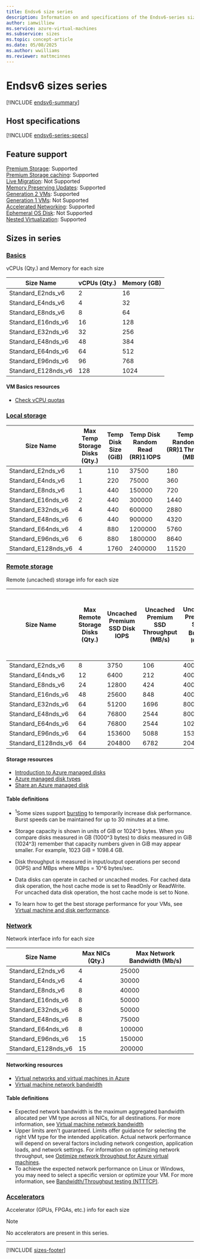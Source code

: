 ```yaml
---
title: Endsv6 size series
description: Information on and specifications of the Endsv6-series sizes
author: iamwilliew
ms.service: azure-virtual-machines
ms.subservice: sizes
ms.topic: concept-article
ms.date: 05/08/2025
ms.author: wwilliams
ms.reviewer: mattmcinnes
---
```


# Endsv6 sizes series

[!INCLUDE [endsv6-summary](./includes/endsv6-series-summary.md)]

## Host specifications
[!INCLUDE [endsv6-series-specs](./includes/endsv6-series-specs.md)]

## Feature support
[Premium Storage](../../premium-storage-performance.md): Supported <br>[Premium Storage caching](../../premium-storage-performance.md): Supported <br>[Live Migration](../../maintenance-and-updates.md): Not Supported <br>[Memory Preserving Updates](../../maintenance-and-updates.md): Supported <br>[Generation 2 VMs](../../generation-2.md): Supported <br>[Generation 1 VMs](../../generation-2.md): Not Supported <br>[Accelerated Networking](/azure/virtual-network/create-vm-accelerated-networking-cli): Supported <br>[Ephemeral OS Disk](../../ephemeral-os-disks.md): Not Supported <br>[Nested Virtualization](/virtualization/hyper-v-on-windows/user-guide/nested-virtualization): Supported <br>

## Sizes in series

### [Basics](#tab/sizebasic)

vCPUs (Qty.) and Memory for each size

| Size Name | vCPUs (Qty.) | Memory (GB) |
| --- | --- | --- |
| Standard_E2nds_v6    | 2    | 16    |
| Standard_E4nds_v6    | 4    | 32    |
| Standard_E8nds_v6    | 8    | 64    |
| Standard_E16nds_v6   | 16   | 128   |
| Standard_E32nds_v6   | 32   | 256   |
| Standard_E48nds_v6   | 48   | 384   |
| Standard_E64nds_v6   | 64   | 512   |
| Standard_E96nds_v6   | 96   | 768   |
| Standard_E128nds_v6  | 128  | 1024  |


#### VM Basics resources
- [Check vCPU quotas](../../../virtual-machines/quotas.md)

### [Local storage](#tab/sizestoragelocal)

|  Size Name | Max Temp Storage Disks (Qty.)  | Temp Disk Size (GiB)  | Temp Disk Random Read (RR)1 IOPS  | Temp Disk Random Read (RR)1 Throughput (MB/s)  | Temp Disk Random Write (RW)1 IOPS  | Temp Disk Random Write (RW)1 Throughput (MB/s)  |
|---|---|---|---|---|---|---|
|    Standard_E2nds_v6    | 1  | 110 | 37500 | 180 | 15000 | 90 |
|    Standard_E4nds_v6    | 1  | 220 | 75000 | 360 | 30000 | 180 |
|    Standard_E8nds_v6    | 1  | 440 | 150000 | 720 | 60000 | 360 |
|    Standard_E16nds_v6   | 2  | 440 | 300000 | 1440 | 120000 | 720 |
|    Standard_E32nds_v6   | 4  | 440 | 600000 | 2880 | 240000 | 1440 |
|    Standard_E48nds_v6   | 6  | 440 | 900000 | 4320 | 360000 | 2160 |
|    Standard_E64nds_v6   | 4  | 880 | 1200000 | 5760 | 480000 | 2880 |
|    Standard_E96nds_v6   | 6  | 880 | 1800000 | 8640 | 720000 | 4320 |
|    Standard_E128nds_v6  | 4  | 1760 | 2400000 | 11520 | 960000 | 5760 |

### [Remote storage](#tab/sizestorageremote)

Remote (uncached) storage info for each size

| Size Name | Max Remote Storage Disks (Qty.) | Uncached Premium SSD Disk IOPS | Uncached Premium SSD Throughput (MB/s) | Uncached Premium SSD Burst<sup>1</sup> IOPS | Uncached Premium Uncached Premium SSD Burst<sup>1</sup> Throughput (MB/s) | Uncached Ultra Disk and Premium SSD v2 IOPS | Uncached Ultra Disk and Premium SSD v2 Throughput (MB/s) | Uncached Burst<sup>1</sup> Ultra Disk and Premium SSD v2 IOPS | Uncached Burst<sup>1</sup> Ultra Disk and Premium SSD v2 Disk Throughput (MB/s)
| --- | --- | --- | --- | --- | --- | --- | --- | --- | --- |
| Standard_E2nds_v6 | 8 | 3750 | 106 | 40000 | 1250 | 4167 | 124 | 44444 | 1463 |
| Standard_E4nds_v6 | 12 | 6400 | 212 | 40000 | 1250 | 8333 | 248 | 52083 | 1463 |
| Standard_E8nds_v6 | 24 | 12800 | 424 | 40000 | 1250 | 16667 | 496 | 52083 | 1463 |
| Standard_E16nds_v6 | 48 | 25600 | 848 | 40000 | 1250 | 33333 | 992 | 52083 | 1463 |
| Standard_E32nds_v6 | 64 | 51200 | 1696 | 80000 | 1696 | 66667 | 1984 | 104167 | 1984 |
| Standard_E48nds_v6 | 64 | 76800 | 2544 | 80000 | 2544 | 1000000 | 2976 | 104167 | 2976 |
| Standard_E64nds_v6 | 64 | 76800 | 2544 | 102400 | 3392 | 133333 | 3969 | 133333 | 3969 |
| Standard_E96nds_v6 | 64 | 153600 | 5088 | 153600 | 5088 | 200000 | 5953 | 200000 | 5953 |
| Standard_E128nds_v6 | 64 | 204800 | 6782 | 204800 | 6782 | 266667 | 7935 | 266667 | 7935 |

#### Storage resources
- [Introduction to Azure managed disks](../../../virtual-machines/managed-disks-overview.md)
- [Azure managed disk types](../../../virtual-machines/disks-types.md)
- [Share an Azure managed disk](../../../virtual-machines/disks-shared.md)

#### Table definitions
- <sup>1</sup>Some sizes support [bursting](../../disk-bursting.md) to temporarily increase disk performance. Burst speeds can be maintained for up to 30 minutes at a time.

- Storage capacity is shown in units of GiB or 1024^3 bytes. When you compare disks measured in GB (1000^3 bytes) to disks measured in GiB (1024^3) remember that capacity numbers given in GiB may appear smaller. For example, 1023 GiB = 1098.4 GB.
- Disk throughput is measured in input/output operations per second (IOPS) and MBps where MBps = 10^6 bytes/sec.
- Data disks can operate in cached or uncached modes. For cached data disk operation, the host cache mode is set to ReadOnly or ReadWrite. For uncached data disk operation, the host cache mode is set to None.
- To learn how to get the best storage performance for your VMs, see [Virtual machine and disk performance](../../../virtual-machines/disks-performance.md).

### [Network](#tab/sizenetwork)

Network interface info for each size

| Size Name | Max NICs (Qty.) | Max Network Bandwidth (Mb/s) |
| --- | --- | --- |
| Standard_E2nds_v6 | 4 | 25000 |
| Standard_E4nds_v6 | 4 | 30000 |
| Standard_E8nds_v6 | 8 | 40000 |
| Standard_E16nds_v6 | 8 | 50000 |
| Standard_E32nds_v6 | 8 | 50000 |
| Standard_E48nds_v6 | 8 | 75000 |
| Standard_E64nds_v6 | 8 | 100000 |
| Standard_E96nds_v6 | 15 | 150000 |
| Standard_E128nds_v6 | 15 | 200000 |

#### Networking resources
- [Virtual networks and virtual machines in Azure](/azure/virtual-network/network-overview)
- [Virtual machine network bandwidth](/azure/virtual-network/virtual-machine-network-throughput)

#### Table definitions
- Expected network bandwidth is the maximum aggregated bandwidth allocated per VM type across all NICs, for all destinations. For more information, see [Virtual machine network bandwidth](/azure/virtual-network/virtual-machine-network-throughput)
- Upper limits aren't guaranteed. Limits offer guidance for selecting the right VM type for the intended application. Actual network performance will depend on several factors including network congestion, application loads, and network settings. For information on optimizing network throughput, see [Optimize network throughput for Azure virtual machines](/azure/virtual-network/virtual-network-optimize-network-bandwidth). 
-  To achieve the expected network performance on Linux or Windows, you may need to select a specific version or optimize your VM. For more information, see [Bandwidth/Throughput testing (NTTTCP)](/azure/virtual-network/virtual-network-bandwidth-testing).

### [Accelerators](#tab/sizeaccelerators)

Accelerator (GPUs, FPGAs, etc.) info for each size

> [!NOTE]
> No accelerators are present in this series.

---

[!INCLUDE [sizes-footer](../includes/sizes-footer.md)]


